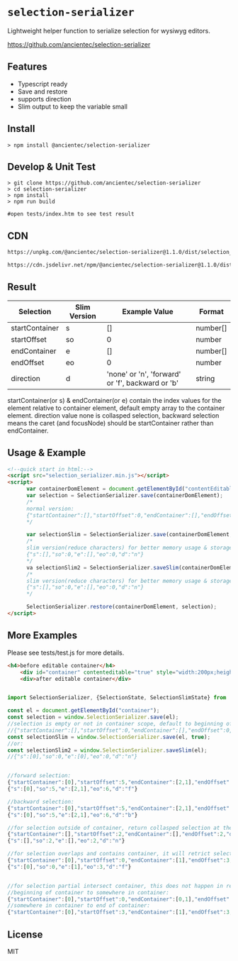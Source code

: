 # `selection-serializer` 

Lightweight helper function to serialize selection for wysiwyg editors.

[https://github.com/ancientec/selection-serializer ](https://github.com/ancientec/selection-serializer)

## Features
- Typescript ready
- Save and restore
- supports direction
- Slim output to keep the variable small

## Install

```shell
> npm install @ancientec/selection-serializer
```
## Develop & Unit Test

```shell
> git clone https://github.com/ancientec/selection-serializer
> cd selection-serializer
> npm install
> npm run build

#open tests/index.htm to see test result
```

## CDN
```html
https://unpkg.com/@ancientec/selection-serializer@1.1.0/dist/selection_serializer.min.js

https://cdn.jsdelivr.net/npm/@ancientec/selection-serializer@1.1.0/dist/selection_serializer.min.js
```

## Result

| Selection      | Slim Version | Example Value | Format |
| ----------- | ----------- | ----------- | ----------- |
| startContainer      | s       | []      | number[]      |
| startOffset   | so        | 0        | number       |
| endContainer      | e       | []      | number[]      |
| endOffset   | eo        | 0        | number       |
| direction   | d        | 'none' or 'n', 'forward' or 'f', backward or 'b'       | string       |

startContainer(or s) & endContainer(or e) contain the index values for the element relative to container element, default empty array to the container element. direction value none is collasped selection, backward selection means the caret (and focusNode) should be startContainer rather than endContainer.


## Usage & Example

```html
<!--quick start in html:-->
<script src="selection_serializer.min.js"></script>
<script>
      var containerDomElement = document.getElementById("contentEditableContainer");
      var selection = SelectionSerializer.save(containerDomElement);
      /*
      normal version:
      {"startContainer":[],"startOffset":0,"endContainer":[],"endOffset":0,"direction":"none"}
      */

      var selectionSlim = SelectionSerializer.save(containerDomElement, true);
      /*
      slim version(reduce characters) for better memory usage & storage:
      {"s":[],"so":0,"e":[],"eo":0,"d":"n"}
      */
      va selectionSlim2 = SelectionSerializer.saveSlim(containerDomElement);
      /*
      slim version(reduce characters) for better memory usage & storage:
      {"s":[],"so":0,"e":[],"eo":0,"d":"n"}
      */

      SelectionSerializer.restore(containerDomElement, selection);
</script>
```

## More Examples
Please see tests/test.js for more details.
```html
<h4>before editable container</h4>
    <div id="container" contenteditable="true" style="width:200px;height:200px">start of doc<p>1st paragraph, <span style="color:red">hightlighted text</span>end of doc</p></div>
    <div>after editable container</div>
```

```js

import SelectionSerializer, {SelectionState, SelectionSlimState} from '@ancientec/selection-serializer';

const el = document.getElementById("container");
const selection = window.SelectionSerializer.save(el);
//selection is empty or not in container scope, default to beginning of container:
//{"startContainer":[],"startOffset":0,"endContainer":[],"endOffset":0,"direction":"none"}
const selectionSlim = window.SelectionSerializer.save(el, true);
//or:
const selectionSlim2 = window.SelectionSerializer.saveSlim(el);
//{"s":[0],"so":0,"e":[0],"eo":0,"d":"n"}


//forward selection:
{"startContainer":[0],"startOffset":5,"endContainer":[2,1],"endOffset":6,"direction":"forward"}
{"s":[0],"so":5,"e":[2,1],"eo":6,"d":"f"}

//backward selection:
{"startContainer":[0],"startOffset":5,"endContainer":[2,1],"endOffset":6,"direction":"backward"}
{"s":[0],"so":5,"e":[2,1],"eo":6,"d":"b"}

//for selection outside of container, return collasped selection at the end of container
{"startContainer":[],"startOffset":2,"endContainer":[],"endOffset":2,"direction":"none"}
{"s":[],"so":2,"e":[],"eo":2,"d":"n"}

//for selection overlaps and contains container, it will retrict selection only within container, this result is relative to the html above
{"startContainer":[0],"startOffset":0,"endContainer":[1],"endOffset":3,"direction":"forward"}
{"s":[0],"so":0,"e":[1],"eo":3,"d":"f"}


//for selection partial intersect container, this does not happen in real browser, but just in case if it does:
//beginning of container to somewhere in container:
{"startContainer":[0],"startOffset":0,"endContainer":[0,1],"endOffset":5,"direction":"forward"}
//somewhere in container to end of container:
{"startContainer":[0],"startOffset":3,"endContainer":[1],"endOffset":3,"direction":"forward"}

```

## License

MIT